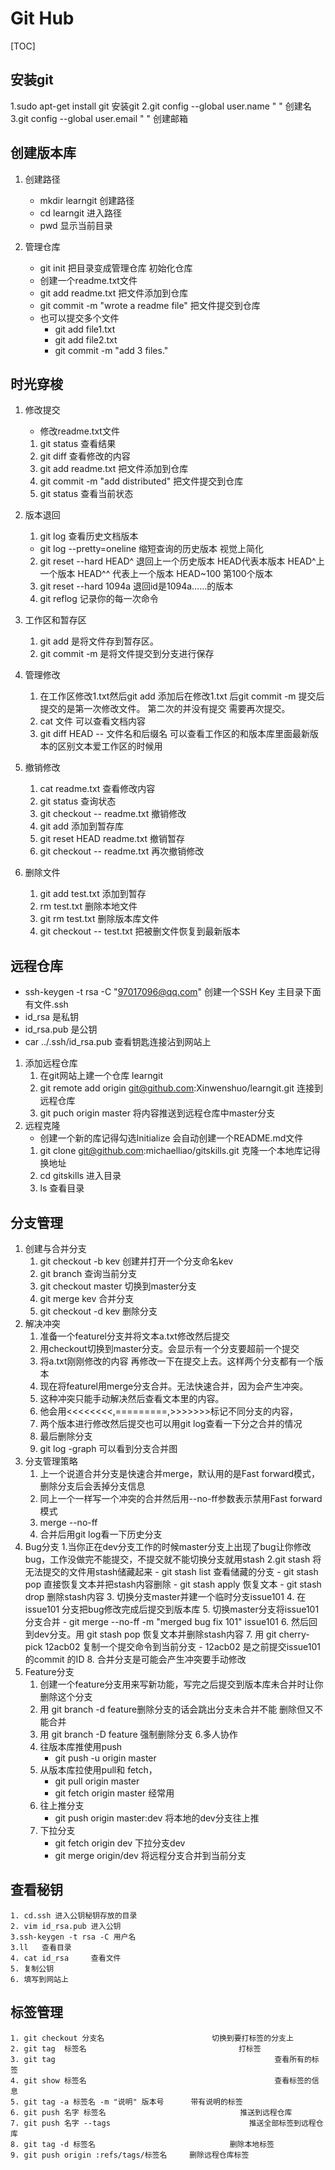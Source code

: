 # Git Hub
[TOC]
## 安装git

1.sudo apt-get install git 安装git
2.git config --global user.name " " 创建名
3.git config --global user.email " " 创建邮箱

## 创建版本库

1. 创建路径
	- mkdir learngit 创建路径
	- cd learngit 进入路径
	- pwd 显示当前目录

2. 管理仓库
	- git init 把目录变成管理仓库 初始化仓库
	- 创建一个readme.txt文件
	- git add readme.txt 把文件添加到仓库
	- git commit -m "wrote a readme file" 把文件提交到仓库
	- 也可以提交多个文件
		- git add file1.txt
		- git add file2.txt
		- git commit -m "add 3 files." 

## 时光穿梭

1. 修改提交
	- 修改readme.txt文件
	1. git status 查看结果
	2. git diff 查看修改的内容
	3. git add readme.txt 把文件添加到仓库
	4. git commit -m "add distributed" 把文件提交到仓库
	5. git status 查看当前状态

2. 版本退回
	1. git log 查看历史文档版本
	- git log --pretty=oneline 缩短查询的历史版本 视觉上简化
	2. git reset --hard HEAD^ 退回上一个历史版本 HEAD代表本版本 HEAD^上一个版本 HEAD^^ 代表上一个版本 HEAD~100 第100个版本
	3. git reset --hard 1094a 退回id是1094a……的版本
	4. git reflog 记录你的每一次命令

3. 工作区和暂存区
	1. git add 是将文件存到暂存区。
	2. git commit -m 是将文件提交到分支进行保存

4. 管理修改
	1. 在工作区修改1.txt然后git add 添加后在修改1.txt 后git commit -m 提交后提交的是第一次修改文件。 第二次的并没有提交 需要再次提交。
	2. cat 文件 可以查看文档内容
	3. git diff HEAD -- 文件名和后缀名 可以查看工作区的和版本库里面最新版本的区别文本爱工作区的时候用
5. 撤销修改
	1. cat readme.txt 查看修改内容
	2. git status 查询状态
	3. git checkout -- readme.txt 撤销修改
	4. git add 添加到暂存库
	5. git reset HEAD readme.txt 撤销暂存
	6. git checkout -- readme.txt 再次撤销修改
6. 删除文件
	1. git add test.txt 添加到暂存
	2. rm test.txt 删除本地文件
	3. git rm test.txt 删除版本库文件
	4. git checkout -- test.txt 把被删文件恢复到最新版本
## 远程仓库
- ssh-keygen -t rsa -C "97017096@qq.com" 创建一个SSH Key 主目录下面有文件.ssh
- id\_rsa 是私钥
- id\_rsa.pub 是公钥
- car ../.ssh/id\_rsa.pub 查看钥匙连接沾到网站上
1. 添加远程仓库
	1. 在git网站上建一个仓库 learngit
	2. git remote add origin git@github.com:Xinwenshuo/learngit.git 连接到远程仓库
	3. git puch origin master 将内容推送到远程仓库中master分支
2. 远程克隆
	- 创建一个新的库记得勾选Initialize 会自动创建一个README.md文件
	1. git clone git@github.com:michaelliao/gitskills.git 克隆一个本地库记得换地址
	2. cd gitskills 进入目录
	3. ls 查看目录
## 分支管理
1. 创建与合并分支
	1. git checkout -b kev 创建并打开一个分支命名kev
	2. git branch 查询当前分支
	3. git checkout master 切换到master分支
	4. git merge kev 合并分支
	5. git checkout -d kev 删除分支
2. 解决冲突
	1. 准备一个featurel分支并将文本a.txt修改然后提交
	2. 用checkout切换到master分支。会显示有一个分支要超前一个提交
	3. 将a.txt刚刚修改的内容 再修改一下在提交上去。这样两个分支都有一个版本
	4. 现在将featurel用merge分支合并。无法快速合并，因为会产生冲突。
	5. 这种冲突只能手动解决然后查看文本里的内容。
	6. 他会用<<<<<<<<,=========,>>>>>>>标记不同分支的内容，
	7. 两个版本进行修改然后提交也可以用git log查看一下分之合并的情况
	8. 最后删除分支
	9. git log -graph 可以看到分支合并图
3. 分支管理策略
	1. 上一个说道合并分支是快速合并merge，默认用的是Fast forward模式，删除分支后会丢掉分支信息
	2. 同上一个一样写一个冲突的合并然后用--no-ff参数表示禁用Fast forward模式
	3. merge --no-ff
	4. 合并后用git log看一下历史分支
4. Bug分支
	1.当你正在dev分支工作的时候master分支上出现了bug让你修改bug，工作没做完不能提交，不提交就不能切换分支就用stash
	2.git stash  将无法提交的文件用stash储藏起来
		- git stash list 查看储藏的分支
		- git stash pop 直接恢复文本并把stash内容删除
		- git stash apply 恢复文本
		- git stash drop 删除stash内容
	3. 切换分支master并建一个临时分支issue101
	4. 在issue101 分支把bug修改完成后提交到版本库
	5. 切换master分支将issue101分支合并
		- git merge --no-ff -m "merged bug fix 101" issue101
	6. 然后回到dev分支。用 git stash pop 恢复文本并删除stash内容
	7. 用 git cherry-pick 12acb02 复制一个提交命令到当前分支
		- 12acb02 是之前提交issue101的commit 的ID
	8. 合并分支是可能会产生冲突要手动修改
5. Feature分支
	1. 创建一个feature分支用来写新功能，写完之后提交到版本库未合并时让你删除这个分支
	2. 用 git branch -d feature删除分支的话会跳出分支未合并不能 删除但又不能合并
	3. 用 git branch -D feature 强制删除分支
6.多人协作
	1. 往版本库推使用push		
		- git push -u origin master
	2. 从版本库拉使用pull和 fetch，
		- git pull origin master
		- git fetch origin master 经常用
	3. 往上推分支
		- git push origin master:dev 将本地的dev分支往上推
	4. 下拉分支
		- git fetch origin dev 下拉分支dev
		- git merge origin/dev 将远程分支合并到当前分支

## 查看秘钥
	1. cd.ssh 进入公钥秘钥存放的目录    
	2. vim id_rsa.pub 进入公钥 
	3.ssh-keygen -t rsa -C 用户名
	3.ll   查看目录
	4. cat id_rsa     查看文件	
	5. 复制公钥
	6. 填写到网站上

## 标签管理
	1. git checkout 分支名                        切换到要打标签的分支上
	2. git tag  标签名                                  打标签
	3. git tag                                                 查看所有的标签
	4. git show 标签名                                          查看标签的信息
	5. git tag -a 标签名 -m "说明" 版本号      带有说明的标签
	6. git push 名字 标签名                              推送到远程仓库
	7. git push 名字 --tags                               推送全部标签到远程仓库
	8. git tag -d 标签名                              删除本地标签
	9. git push origin :refs/tags/标签名     删除远程仓库标签
